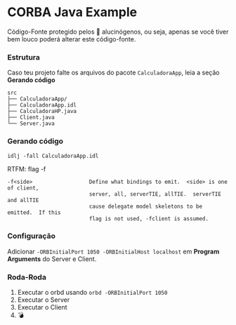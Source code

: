 # CORBA Java Example

Código-Fonte protegido pelos :mushroom: alucinógenos, ou seja, apenas se você tiver bem louco poderá alterar este código-fonte.


### Estrutura
Caso teu projeto falte os arquivos do pacote `CalculadoraApp`, leia a seção **Gerando código**
```
src
├── CalculadoraApp/
├── CalculadoraApp.idl
├── CalculadoraHP.java
├── Client.java
└── Server.java
```



### Gerando código

```ssh
idlj -fall CalculadoraApp.idl
```

RTFM: flag -f
```
-f<side>                  Define what bindings to emit.  <side> is one of client,
                          server, all, serverTIE, allTIE.  serverTIE and allTIE
                          cause delegate model skeletons to be emitted.  If this
                          flag is not used, -fclient is assumed.
```

### Configuração
Adicionar `-ORBInitialPort 1050 -ORBInitialHost localhost` em **Program Arguments** do Server e Client.

### Roda-Roda

1. Executar o orbd usando `orbd -ORBInitialPort 1050`
2. Executar o Server 
3. Executar o Client
4. :bomb: